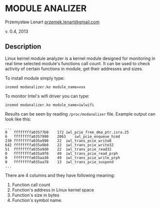 # MODULE ANALIZER
Przemysław Lenart <przemek.lenart@gmail.com>

v. 0.4, 2013

## Description

Linux kernel module analyzer is a kernel module designed for monitoring in real time
selected module's functions call count. It can be used to check activity of certain
functions in module, get their addresses and sizes.

To install module simply type:
	
	insmod modanalizer.ko module_name=xxx

To monitor Intel's wifi driver you can type:

	insmod modanalizer.ko module_name=iwlwifi

Results can be seen by reading `/proc/modanalizer` file. Example output can look
like this:

	...
	0	ffffffffa03577b0	172	iwl_pcie_free_dma_ptr.isra.25
	6	ffffffffa0357990	2063	iwl_pcie_enqueue_hcmd
	230	ffffffffa035a990	22	iwl_trans_pcie_write8
	642	ffffffffa035a9b0	22	iwl_trans_pcie_write32
	51	ffffffffa035a9d0	22	iwl_trans_pcie_read32
	0	ffffffffa035a9f0	49	iwl_trans_pcie_read_prph
	0	ffffffffa035aa30	49	iwl_trans_pcie_write_prph
	0	ffffffffa035aa70	13	iwl_trans_pcie_suspend
	...

There are 4 columns and they have following meaning:

1. Function call count
2. Function's address in Linux kernel space
3. Function's size in bytes
4. Function's symbol name.

